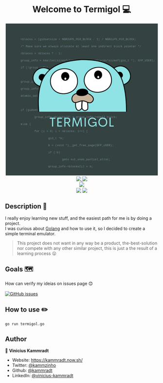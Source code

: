 
<h1 align="center">Welcome to Termigol 💻</h1>  
  
<div align="center">  
    <img src="images/Termigol.png" alt="The go Gopher"  width=500">  
</div>   

<div align="center">
    <a href="https://github.com/kammradt/termigol/stargazers">
        <img src="https://img.shields.io/github/stars/kammradt/termigol.svg?style=for-the-badge" />
    </a>
    <a href="https://github.com/kammradt/termigol/issues">
        <img src="https://img.shields.io/github/issues/kammradt/termigol.svg?style=for-the-badge" />
    </a>
</div>

<div align="center">
  <img src="https://forthebadge.com/images/badges/you-didnt-ask-for-this.svg" />
</div>

<div align="center">
    <img src="https://forthebadge.com/images/badges/built-with-love.svg" />

  <a href="https://golang.org/">
    <img src="https://forthebadge.com/images/badges/made-with-go.svg" />
  </a>
</div>
    

## Description 📝  
  
I really enjoy learning new stuff, and the easiest path for me is by doing a project.    
I was curious about [Golang](https://golang.org/) and how to use it, so I decided to create a simple terminal emulator.    
> This project does not want in any way be a product, the-best-solution nor compete with any other similar project, this is just a the result of a learning process :stuck_out_tongue:  
  
  
## Goals 🗺️   
  
How can verify my ideias on issues page  :blush:  
<br>
[![GitHub issues](https://img.shields.io/github/issues/Naereen/StrapDown.js.svg)](https://GitHub.com/kammradt/TERMIGOL/issues/)

## How to use :pencil2:  
  
```go run termigol.go```  
  
## Author  
  
👤 **Vinicius Kammradt**  
  
* Website: https://kammradt.now.sh/  
* Twitter: [@kammzinho](https://twitter.com/kammzinho)  
* Github: [@kammradt](https://github.com/kammradt)  
* LinkedIn: [@vinicius-kammradt](https://linkedin.com/in/vinicius-kammradt)